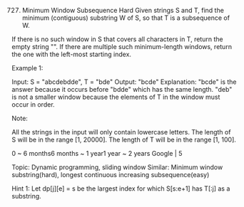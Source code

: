 727. Minimum Window Subsequence
Hard
Given strings S and T, find the minimum (contiguous) substring W of S, so that T is a subsequence of W.

If there is no such window in S that covers all characters in T, return the empty string "". If there are multiple such minimum-length windows, return the one with the left-most starting index.

Example 1:

Input: 
S = "abcdebdde", T = "bde"
Output: "bcde"
Explanation: 
"bcde" is the answer because it occurs before "bdde" which has the same length.
"deb" is not a smaller window because the elements of T in the window must occur in order.
 

Note:

All the strings in the input will only contain lowercase letters.
The length of S will be in the range [1, 20000].
The length of T will be in the range [1, 100].

0 ~ 6 months6 months ~ 1 year1 year ~ 2 years
Google | 5

Topic: Dynamic programming, sliding window
Similar:  Minimum window substring(hard), longest continuous increasing subsequence(easy)

Hint 1:
Let dp[j][e] = s be the largest index for which S[s:e+1] has T[:j] as a substring.

